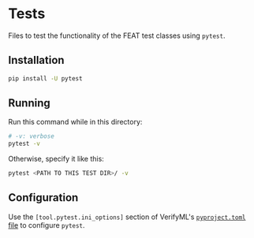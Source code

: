 # Tests

Files to test the functionality of the FEAT test classes using `pytest`.

## Installation

```bash
pip install -U pytest
```

## Running

Run this command while in this directory:

```bash
# -v: verbose
pytest -v
```

Otherwise, specify it like this:

```bash
pytest <PATH TO THIS TEST DIR>/ -v
```

## Configuration

Use the `[tool.pytest.ini_options]` section of VerifyML's [`pyproject.toml` file](https://github.com/cylynx/verifyml/blob/main/pyproject.toml) to configure `pytest`.
